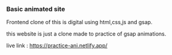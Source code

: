 ### Basic animated site

Frontend clone of this is digital using html,css,js and gsap.

this website is just a clone made to practice of gsap animations.

live link : https://practice-ani.netlify.app/
